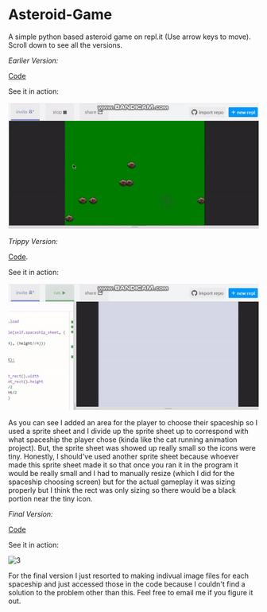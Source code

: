 # Asteroid-Game
A simple python based asteroid game on repl.it (Use arrow keys to move). Scroll down to see all the versions.

*Earlier Version:*

[Code](https://github.com/BOLTZZ/Asteroid-Game/blob/master/Code%20(Earlier%20Version).md)

See it in action:

![1](https://github.com/BOLTZZ/Asteroid-Game/blob/master/ezgif.com-video-to-gif.gif)

*Trippy Version:*

[Code](). 

See it in action:

![2](https://github.com/BOLTZZ/Asteroid-Game/blob/master/trippyVers.gif)

As you can see I added an area for the player to choose their spaceship so I used a sprite sheet and I divide up the sprite sheet up to correspond with what spaceship the player chose (kinda like the cat running animation project). But, the sprite sheet was showed up really small so the icons were tiny. Honestly, I should've used another sprite sheet because whoever made this sprite sheet made it so that once you ran it in the program it would be really small and I had to manually resize (which I did for the spaceship choosing screen) but for the actual gameplay it was sizing properly but I think the rect was only sizing so there would be a black portion near the tiny icon.

*Final Version:*

[Code]()

See it in action:

![3]()

For the final version I just resorted to making indivual image files for each spaceship and just accessed those in the code because I couldn't find a solution to the problem other than this. Feel free to email me if you figure it out.
